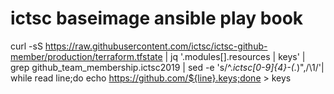 # ictsc baseimage ansible play book

curl -sS https://raw.githubusercontent.com/ictsc/ictsc-github-member/production/terraform.tfstate | jq '.modules[].resources | keys' | grep github_team_membership.ictsc2019 | sed -e 's/^.*ictsc[0-9]\{4\}-\(.*\)\",/\1/'| while read line;do echo https://github.com/${line}.keys;done > keys
